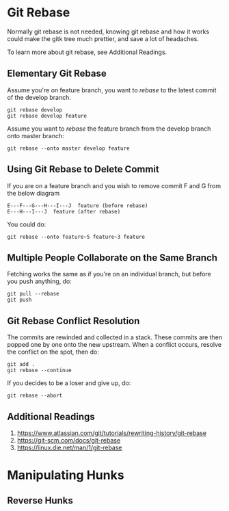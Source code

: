 # Git Rebase
Normally git rebase is not needed, knowing git rebase and how it works could make the gitk tree much prettier, and save a lot of headaches.

To learn more about git rebase, see Additional Readings.

## Elementary Git Rebase
Assume you're on feature branch, you want to _rebase_ to the latest commit of the develop branch.
```
git rebase develop
git rebase develop feature
```
Assume you want to _rebase_ the feature branch from the develop branch onto master branch:
```
git rebase --onto master develop feature
```

## Using Git Rebase to Delete Commit
If you are on a feature branch and you wish to remove commit F and G from the below diagram
```
E---F---G---H---I---J  feature (before rebase)
E---H---I---J  feature (after rebase)
```
You could do:
```git
git rebase --onto feature~5 feature~3 feature
```

## Multiple People Collaborate on the Same Branch
Fetching works the same as if you're on an individual branch, but before you push anything, do:
```
git pull --rebase
git push
```

## Git Rebase Conflict Resolution
The commits are rewinded and collected in a stack. These commits are then popped one by one onto the new upstream. When a conflict occurs, resolve the conflict on the spot, then do:
```
git add .
git rebase --continue
```
If you decides to be a loser and give up, do:
```
git rebase --abort
```
## Additional Readings
1. https://www.atlassian.com/git/tutorials/rewriting-history/git-rebase
2. https://git-scm.com/docs/git-rebase
3. https://linux.die.net/man/1/git-rebase

# Manipulating Hunks
## Reverse Hunks
